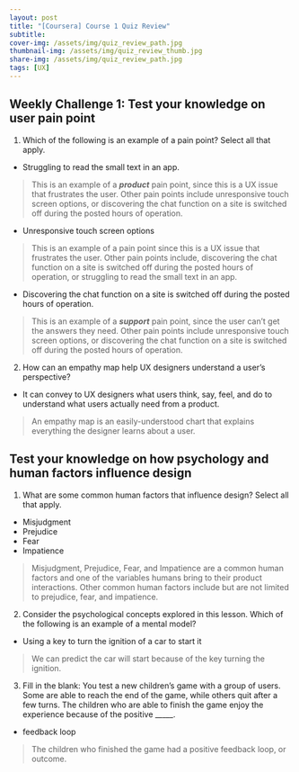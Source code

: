 ```yaml
---
layout: post
title: "[Coursera] Course 1 Quiz Review"
subtitle: 
cover-img: /assets/img/quiz_review_path.jpg
thumbnail-img: /assets/img/quiz_review_thumb.jpg
share-img: /assets/img/quiz_review_path.jpg
tags: [UX]
---
```


## Weekly Challenge 1: Test your knowledge on user pain point

1. Which of the following is an example of a pain point? Select all that apply.

- Struggling to read the small text in an app.
> This is an example of a ***product*** pain point, since this is a UX issue that frustrates the user. Other pain points include unresponsive touch screen options, or discovering the chat function on a site is switched off during the posted hours of operation.

- Unresponsive touch screen options
> This is an example of a pain point since this is a UX issue that frustrates the user. Other pain points include, discovering the chat function on a site is switched off during the posted hours of operation, or struggling to read the small text in an app.

- Discovering the chat function on a site is switched off during the posted hours of operation.
> This is an example of a ***support*** pain point, since the user can’t get the answers they need. Other pain points include unresponsive touch screen options, or discovering the chat function on a site is switched off during the posted hours of operation.

2. How can an empathy map help UX designers understand a user’s perspective? 
- It can convey to UX designers what users think, say, feel, and do to understand what users actually need from a product. 

> An empathy map is an easily-understood chart that explains everything the designer learns about a user.


## Test your knowledge on how psychology and human factors influence design

1. What are some common human factors that influence design? Select all that apply.
- Misjudgment
- Prejudice
- Fear
- Impatience

> Misjudgment, Prejudice, Fear, and Impatience are a common human factors  and one of the variables humans bring to their product interactions. Other common human factors include but are not limited to prejudice, fear, and impatience.

2. Consider the psychological concepts explored in this lesson. Which of the following is an example of a mental model?
- Using a key to turn the ignition of a car to start it

> We can predict the car will start because of the key turning the ignition.

3. Fill in the blank: You test a new children’s game with a group of users. Some are able to reach the end of the game, while others quit after a few turns. The children who are able to finish the game enjoy the experience because of the positive _____.
- feedback loop

> The children who finished the game had a positive feedback loop, or outcome.